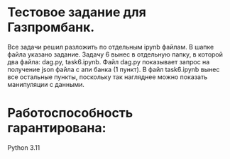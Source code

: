 # Тестовое задание для Газпромбанк. 

Все задачи решил разложить по отдельным ipynb файлам. В шапке файла указано задание. 
Задачу 6 вынес в отдельную папку, в которой два файла: dag.py, task6.ipynb. Файл dag.py показывает запрос на получение json файла с апи банка (1 пункт).
В файл task6.ipynb вынес все остальные пункты, поскольку так нагляднее можно показать манипуляции с данными.

# Работоспособность гарантирована:
Python 3.11
